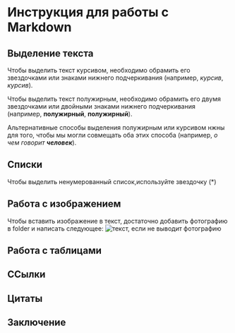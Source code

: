 # Инструкция для работы с Markdown

## Выделение текста

Чтобы выделить текст курсивом, необходимо обрамить его звездочками или знаками нижнего подчеркивания (например, *курсив*, _курсив_).

Чтобы выделить текст полужирным, необходимо обрамить его двумя звездочками или двойными знаками нижнего подчеркивания  (например, **полужирный**, __полужирный__).

Альтернативные способы выделения полужирным или курсивом нжны для того, чтобы мы могли совмещать оба этих способа (например, *о чем говорит __человек__*).

## Списки

Чтобы выделить ненумерованный список,используйте звездочку (*)

## Работа с изображением

Чтобы вставить изображение в текст, достаточно добавить фотографию в folder и написать следующее:
![текст, если не выводит фотографию](gOn-8p88nog%20%E2%80%94%20%D0%BA%D0%BE%D0%BF%D0%B8%D1%8F.jpg)

## Работа с таблицами

## ССылки

## Цитаты

## Заключение
